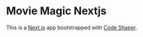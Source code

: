# Movie Magic Nextjs

This is a [Next.js](https://nextjs.org/) app bootstrapped with
[Code Shaper](https://code-shaper.dev).

